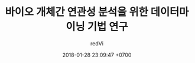 ---
layout: post
title:  "바이오 개체간 연관성 분석을 위한 데이터마이닝 기법 연구"
crawlertitle: "How to use jekyll"
summary: "2018 Data informatics Lab 연구과제"
date:   2018-01-28 23:09:47 +0700
categories: posts
tags: 'jekyll'
author: redVi
---